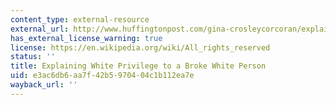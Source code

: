```yaml
---
content_type: external-resource
external_url: http://www.huffingtonpost.com/gina-crosleycorcoran/explaining-white-privilege-to-a-broke-white-person_b_5269255.html
has_external_license_warning: true
license: https://en.wikipedia.org/wiki/All_rights_reserved
status: ''
title: Explaining White Privilege to a Broke White Person
uid: e3ac6db6-aa7f-42b5-9704-04c1b112ea7e
wayback_url: ''
---
```


